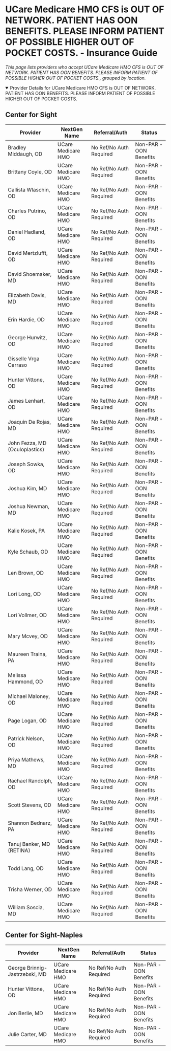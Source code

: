 # UCare Medicare HMO CFS is OUT OF NETWORK. PATIENT HAS OON BENEFITS. PLEASE INFORM PATIENT OF POSSIBLE HIGHER OUT OF POCKET COSTS. - Insurance Guide

*This page lists providers who accept UCare Medicare HMO CFS is OUT OF NETWORK. PATIENT HAS OON BENEFITS. PLEASE INFORM PATIENT OF POSSIBLE HIGHER OUT OF POCKET COSTS., grouped by location.*

<details open><summary>Provider Details for UCare Medicare HMO CFS is OUT OF NETWORK. PATIENT HAS OON BENEFITS. PLEASE INFORM PATIENT OF POSSIBLE HIGHER OUT OF POCKET COSTS.</summary>

## Center for Sight

| Provider | NextGen Name | Referral/Auth | Status |
|----------|-------------|--------------|--------|
| Bradley Middaugh, OD | UCare Medicare HMO | No Ref/No Auth Required | Non-PAR -OON Benefits |
| Brittany Coyle, OD | UCare Medicare HMO | No Ref/No Auth Required | Non-PAR -OON Benefits |
| Callista Wlaschin, OD | UCare Medicare HMO | No Ref/No Auth Required | Non-PAR -OON Benefits |
| Charles Putrino, OD | UCare Medicare HMO | No Ref/No Auth Required | Non-PAR -OON Benefits |
| Daniel Hadland, OD | UCare Medicare HMO | No Ref/No Auth Required | Non-PAR -OON Benefits |
| David Mertzlufft, OD | UCare Medicare HMO | No Ref/No Auth Required | Non-PAR -OON Benefits |
| David Shoemaker, MD | UCare Medicare HMO | No Ref/No Auth Required | Non-PAR -OON Benefits |
| Elizabeth Davis, MD | UCare Medicare HMO | No Ref/No Auth Required | Non-PAR -OON Benefits |
| Erin Hardie, OD | UCare Medicare HMO | No Ref/No Auth Required | Non-PAR -OON Benefits |
| George Hurwitz, OD | UCare Medicare HMO | No Ref/No Auth Required | Non-PAR -OON Benefits |
| Gisselle Vrga Carraso | UCare Medicare HMO | No Ref/No Auth Required | Non-PAR -OON Benefits |
| Hunter Vittone, OD | UCare Medicare HMO | No Ref/No Auth Required | Non-PAR -OON Benefits |
| James Lenhart, OD | UCare Medicare HMO | No Ref/No Auth Required | Non-PAR -OON Benefits |
| Joaquin De Rojas, MD | UCare Medicare HMO | No Ref/No Auth Required | Non-PAR -OON Benefits |
| John Fezza, MD (Oculoplastics) | UCare Medicare HMO | No Ref/No Auth Required | Non-PAR -OON Benefits |
| Joseph Sowka, OD | UCare Medicare HMO | No Ref/No Auth Required | Non-PAR -OON Benefits |
| Joshua Kim, MD | UCare Medicare HMO | No Ref/No Auth Required | Non-PAR -OON Benefits |
| Joshua Newman, MD | UCare Medicare HMO | No Ref/No Auth Required | Non-PAR -OON Benefits |
| Kalie Kosek, PA | UCare Medicare HMO | No Ref/No Auth Required | Non-PAR -OON Benefits |
| Kyle Schaub, OD | UCare Medicare HMO | No Ref/No Auth Required | Non-PAR -OON Benefits |
| Len Brown, OD | UCare Medicare HMO | No Ref/No Auth Required | Non-PAR -OON Benefits |
| Lori Long, OD | UCare Medicare HMO | No Ref/No Auth Required | Non-PAR -OON Benefits |
| Lori Vollmer, OD | UCare Medicare HMO | No Ref/No Auth Required | Non-PAR -OON Benefits |
| Mary Mcvey, OD | UCare Medicare HMO | No Ref/No Auth Required | Non-PAR -OON Benefits |
| Maureen Traina, PA | UCare Medicare HMO | No Ref/No Auth Required | Non-PAR -OON Benefits |
| Melissa Hammond, OD | UCare Medicare HMO | No Ref/No Auth Required | Non-PAR -OON Benefits |
| Michael Maloney, OD | UCare Medicare HMO | No Ref/No Auth Required | Non-PAR -OON Benefits |
| Page Logan, OD | UCare Medicare HMO | No Ref/No Auth Required | Non-PAR -OON Benefits |
| Patrick Nelson, OD | UCare Medicare HMO | No Ref/No Auth Required | Non-PAR -OON Benefits |
| Priya Mathews, MD | UCare Medicare HMO | No Ref/No Auth Required | Non-PAR -OON Benefits |
| Rachael Randolph, OD | UCare Medicare HMO | No Ref/No Auth Required | Non-PAR -OON Benefits |
| Scott Stevens, OD | UCare Medicare HMO | No Ref/No Auth Required | Non-PAR -OON Benefits |
| Shannon Bednarz, PA | UCare Medicare HMO | No Ref/No Auth Required | Non-PAR -OON Benefits |
| Tanuj Banker, MD (RETINA) | UCare Medicare HMO | No Ref/No Auth Required | Non-PAR -OON Benefits |
| Todd Lang, OD | UCare Medicare HMO | No Ref/No Auth Required | Non-PAR -OON Benefits |
| Trisha Werner, OD | UCare Medicare HMO | No Ref/No Auth Required | Non-PAR -OON Benefits |
| William Soscia, MD | UCare Medicare HMO | No Ref/No Auth Required | Non-PAR -OON Benefits |

## Center for Sight-Naples

| Provider | NextGen Name | Referral/Auth | Status |
|----------|-------------|--------------|--------|
| George Brinnig-Jastrzebski, MD | UCare Medicare HMO | No Ref/No Auth Required | Non-PAR -OON Benefits |
| Hunter Vittone, OD | UCare Medicare HMO | No Ref/No Auth Required | Non-PAR -OON Benefits |
| Jon Berlie, MD | UCare Medicare HMO | No Ref/No Auth Required | Non-PAR -OON Benefits |
| Julie Carter, MD | UCare Medicare HMO | No Ref/No Auth Required | Non-PAR -OON Benefits |

</details>

